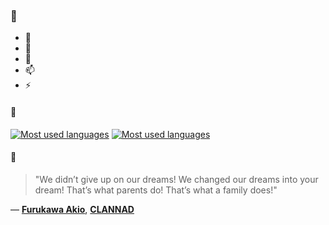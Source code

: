 ### 👋

- 🔭
- 🌱
- 💬
- 📫
- ⚡

#### 🧏

[![Most used languages](https://github-readme-stats-aynah.vercel.app/api/top-langs/?username=aynh&theme=solarized-dark&langs_count=6&layout=compact&hide_title=true)](https://github.com/anuraghazra/github-readme-stats#gh-dark-mode-only)
[![Most used languages](https://github-readme-stats-aynah.vercel.app/api/top-langs/?username=aynh&theme=solarized-light&langs_count=6&layout=compact&hide_title=true)](https://github.com/anuraghazra/github-readme-stats#gh-light-mode-only)

#### 💬

> "We didn’t give up on our dreams! We changed our dreams into your dream! That’s what parents do! That’s what a family does!"

&mdash; [**Furukawa Akio**](https://myanimelist.net/character.php?q=Furukawa%20Akio&cat=character), [**CLANNAD**](https://myanimelist.net/search/all?q=CLANNAD&cat=all)
